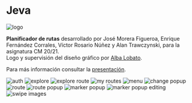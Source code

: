 # Jeva

![logo](readme-files/logo.png)

**Planificador de rutas** desarrollado por José Morera Figueroa, Enrique Fernández Corrales, Víctor Rosario Núñez y Alan Trawczynski, para la asignatura CM 20/21.  
Logo y supervisión del diseño gráfico por [Alba Lobato](https://albalobatodesign.pb.design).

Para más información consultar la [presentación](readme-files/presentation.pdf).



<div style="height:600px">
  <img src="readme-files/auth.jpg" alt="auth">
  <img src="readme-files/explore.jpg" alt="explore">
  <img src="readme-files/explore-route.jpg" alt="explore route">
  <img src="readme-files/myroutes.jpg" alt="my routes">
  <img src="readme-files/menu.jpg" alt="menu">
  <img src="readme-files/change-popup.jpg" alt="change popup">
  <img src="readme-files/route-detail.jpg" alt="route">
  <img src="readme-files/route-popup.jpg" alt="route popup">
  <img src="readme-files/marker-popup.jpg" alt="marker popup">
  <img src="readme-files/marker-popup-edit.jpg" alt="marker popup editing">
  <img src="readme-files/swipe-images.jpg" alt="swipe images">
</div>

